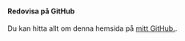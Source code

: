 #### Redovisa på GitHub

Du kan hitta allt om denna hemsida på [mitt GitHub.](https://github.com/theEmelie/ramverk1).
